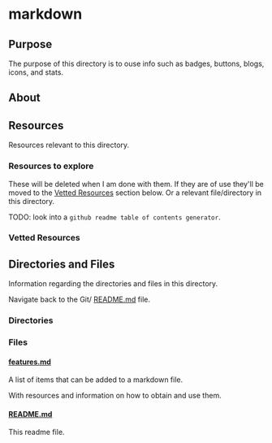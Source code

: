 # markdown

## Purpose

The purpose of this directory is to ouse info such as badges, buttons, blogs, icons, and stats.

## About

<!-- This directory houses information about [name_of_the_directory_that_this_readme_file_is_in]. -->

<!-- [Some information about this directory.] -->

## Resources

Resources relevant to this directory.

### Resources to explore

These will be deleted when I am done with them. If they are of use they'll be moved to the [Vetted Resources](#vetted-resources) section below. Or a relevant file/directory in this directory.

TODO: look into a `github readme table of contents generator`.

<!-- - first resource

- second resource -->

### Vetted Resources

## Directories and Files

Information regarding the directories and files in this directory.

Navigate back to the Git/ [README.md](../README.md) file.

<!-- Navigate back to the [parent_readme_file/ README.md](../README.md) -->

### Directories

<!-- #### [directory_name/](./path_to_directory)

[About_this_directory.]

[More_info_about_this_directory.]

The [directory_name/ README.md](./directory_name/README.md) file. -->

### Files

#### [features.md](./features.md)

A list of items that can be added to a markdown file.

With resources and information on how to obtain and use them.

#### [README.md](./README.md)

This readme file.
